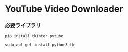 # YouTube Video Downloader

### 必要ライブラリ

```
pip install tkinter pytube
```


```
sudo apt-get install python3-tk
```
